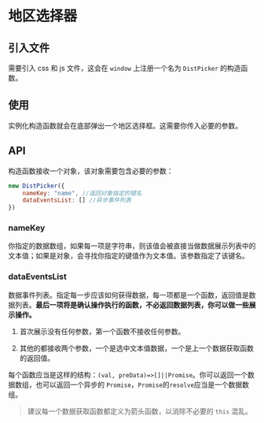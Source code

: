 # 地区选择器

## 引入文件

需要引入 css 和 js 文件，这会在 `window` 上注册一个名为 `DistPicker` 的构造函数。

## 使用

实例化构造函数就会在底部弹出一个地区选择框。这需要你传入必要的参数。

## API

构造函数接收一个对象，该对象需要包含必要的参数：

```js
new DistPicker({
    nameKey: "name", //返回对象指定的键名
    dataEventsList: [] //异步事件列表
})
```

### nameKey

你指定的数据数组，如果每一项是字符串，则该值会被直接当做数据展示列表中的文本值；如果是对象，会寻找你指定的键值作为文本值。该参数指定了该键名。

### dataEventsList

数据事件列表。指定每一步应该如何获得数据，每一项都是一个函数，返回值是数据列表。**最后一项将是确认操作执行的函数，不必返回数据列表，你可以做一些展示操作。**  

1. 首次展示没有任何参数，第一个函数不接收任何参数。

2. 其他的都接收两个参数，一个是选中文本值数据，一个是上一个数据获取函数的返回值。

每个函数应当是这样的结构：`(val, preData)=>[]||Promise`。你可以返回一个数据数组，也可以返回一个异步的 `Promise`，`Promise`的`resolve`应当是一个数据数组。

> 建议每一个数据获取函数都定义为箭头函数，以消除不必要的 `this` 混乱。